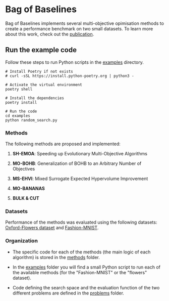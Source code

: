 # Bag of Baselines

Bag of Baselines implements several multi-objective opimisation methods to create a performance benchmark on two small datasets. To learn more about this work, check out the [publication](https://arxiv.org/abs/2105.01015).

## Run the example code
Follow these steps to run Python scripts in the [examples](https://github.com/automl/multi-obj-baselines/tree/main/examples) directory.

```
# Install Poetry if not exists
# curl -sSL https://install.python-poetry.org | python3 -

# Activate the virtual environment
poetry shell

# Install the dependencies
poetry install

# Run the code
cd examples
python random_search.py
```

### Methods

The following methods are proposed and implemented:

1. **SH-EMOA**: Speeding up Evolutionary Multi-Objective Algorithms

2. **MO-BOHB**: Generalization of BOHB to an Arbitrary Number of Objectives

3. **MS-EHVI**: Mixed Surrogate Expected Hypervolume Improvement

4. **MO-BANANAS**

5. **BULK & CUT**

### Datasets

Performance of the methods was evaluated using the following datasets: [Oxford-Flowers dataset](https://www.robots.ox.ac.uk/~vgg/data/flowers/) and [Fashion-MNIST](https://github.com/zalandoresearch/fashion-mnist).


### Organization

 * The specific code for each of the methods (the main logic of each algorithm) is stored in the [methods](https://github.com/automl/multi-obj-baselines/tree/main/baselines/methods) folder.

 * In the [examples](https://github.com/automl/multi-obj-baselines/tree/main/examples) folder you will find a small Python script to run each of the available methods (for the "Fashion-MNIST" or the "flowers" dataset).

 * Code defining the search space and the evaluation function of the two different problems are defined in the [problems](https://github.com/automl/multi-obj-baselines/tree/main/baselines/problems) folder. 

